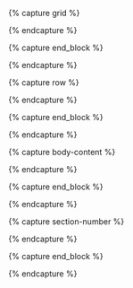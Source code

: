 <!-- GRID /////////////////////////////////////////////////// -->
{% capture grid %}
<div class="grid" markdown="1">
{% endcapture %}

{% capture end_block %}
</div>
{% endcapture %}

<!-- ROWS /////////////////////////////////////////////////// -->
{% capture row %}
<div class="row" markdown="1">
{% endcapture %}

{% capture end_block %}
</div>
{% endcapture %}

<!-- Body content -->
{% capture body-content %}
<div class="body-content" markdown="1">
{% endcapture %}

{% capture end_block %}
</div>
{% endcapture %}

<!-- Section title  -->
{% capture section-number %}
<div class="section-number" markdown="1">
{% endcapture %}

{% capture end_block %}
</div>
{% endcapture %}

<!-- Intro -->
<!-- {% capture intro %}
<div class="intro" markdown="1">
{% endcapture %}

{% capture end_block %}
</div>
{% endcapture %} -->
